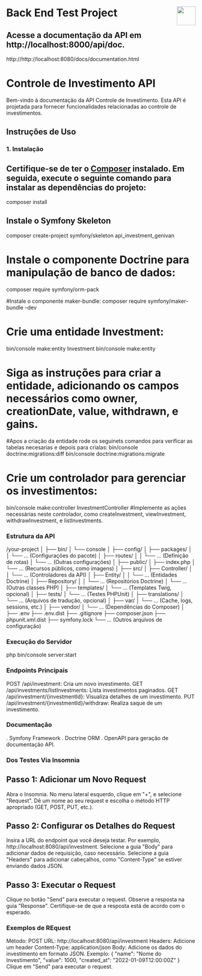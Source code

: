 # Back End Test Project <img src="https://mediacdn.simonetti.com.br/media/logo/websites/1/header-logo-340_1.png" align="right" height="50px" />

## Acesse a documentação da API em http://localhost:8000/api/doc.
http://http://localhost:8080/docs/documentation.html

# Controle de Investimento API

Bem-vindo à documentação da API Controle de Investimento. Esta API é projetada para fornecer funcionalidades relacionadas ao controle de investimentos.

## Instruções de Uso

### 1. Instalação

## Certifique-se de ter o [Composer](https://getcomposer.org/) instalado. Em seguida, execute o seguinte comando para instalar as dependências do projeto:

composer install

## Instale o Symfony Skeleton
composer create-project symfony/skeleton api_investment_genivan

# Instale o componente Doctrine para manipulação de banco de dados:
composer require symfony/orm-pack

#Instale o componente maker-bundle:
composer require symfony/maker-bundle –dev

# Crie uma entidade Investment:
bin/console make:entity Investment
bin/console make:entity 

# Siga as instruções para criar a entidade, adicionando os campos necessários como owner, creationDate, value, withdrawn, e gains.
#Apos a criação da entidade rode os seguinets comandos para verificar as tabelas necesarias e depois para crialas:
bin/console doctrine:migrations:diff
bin/console doctrine:migrations:migrate

# Crie um controlador para gerenciar os investimentos:
bin/console make:controller InvestmentController
#Implemente as ações necessárias neste controlador, como createInvestment, viewInvestment, withdrawInvestment, e listInvestments.

### Estrutura da API
/your-project
│
├── bin/
│   └── console
│
├── config/
│   ├── packages/
│   │   └── ... (Configurações do pacote)
│   ├── routes/
│   │   └── ... (Definição de rotas)
│   └── ... (Outras configurações)
│
├── public/
│   ├── index.php
│   └── ... (Recursos públicos, como imagens)
│
├── src/
│   ├── Controller/
│   │   └── ... (Controladores da API)
│   ├── Entity/
│   │   └── ... (Entidades Doctrine)
│   ├── Repository/
│   │   └── ... (Repositórios Doctrine)
│   └── ... (Outras classes PHP)
│
├── templates/
│   └── ... (Templates Twig, opcional)
│
├── tests/
│   └── ... (Testes PHPUnit)
│
├── translations/
│   └── ... (Arquivos de tradução, opcional)
│
├── var/
│   └── ... (Cache, logs, sessions, etc.)
│
├── vendor/
│   └── ... (Dependências do Composer)
│
├── .env
├── .env.dist
├── .gitignore
├── composer.json
├── phpunit.xml.dist
├── symfony.lock
└── ... (Outros arquivos de configuração)

### Execução do Servidor
php bin/console server:start

### Endpoints Principais
POST /api/investment: Cria um novo investimento.
GET /api/investments/listInvestments: Lista investimentos paginados.
GET /api/investment/{investmentId}: Visualiza detalhes de um investimento.
PUT /api/investment/{investmentId}/withdraw: Realiza saque de um investimento.

### Documentação
. Symfony Framework
. Doctrine ORM
. OpenAPI para geração de documentação API.

### Dos Testes Via Insomnia
## Passo 1: Adicionar um Novo Request
Abra o Insomnia.
No menu lateral esquerdo, clique em "+", e selecione "Request".
Dê um nome ao seu request e escolha o método HTTP apropriado (GET, POST, PUT, etc.).

## Passo 2: Configurar os Detalhes do Request
Insira a URL do endpoint que você deseja testar. Por exemplo, http://localhost:8080/api/investment.
Selecione a guia "Body" para adicionar dados de requisição, caso necessário.
Selecione a guia "Headers" para adicionar cabeçalhos, como "Content-Type" se estiver enviando dados JSON.

## Passo 3: Executar o Request
Clique no botão "Send" para executar o request.
Observe a resposta na guia "Response". Certifique-se de que a resposta está de acordo com o esperado.

### Exemplos de REquest
Método: POST
URL: http://localhost:8080/api/investment
Headers: Adicione um header Content-Type: application/json
Body: Adicione os dados do investimento em formato JSON.
Exemplo:
    {
        "name": "Nome do Investimento",
        "value": 1000,
        "created_at": "2022-01-09T12:00:00Z"
    }
Clique em "Send" para executar o request.